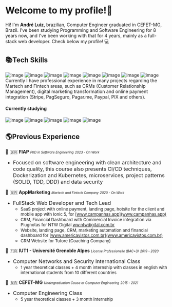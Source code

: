 # Welcome to my profile!👋

Hi! I'm **André Luiz**, brazilian, Computer Engineer graduated in CEFET-MG, Brazil. I've been studying Programming and Software Engineering for 8 years now, and I've been working with that for 4 years, mainly as a full-stack web developer. Check below my profile! 💻



## 📚Tech Skills 

![image](https://img.shields.io/badge/-HTML5-orange?logo=HTML5&style=for-the-badge&logoColor=white)&nbsp;![image](https://img.shields.io/badge/-CSS3-blue?logo=CSS3&style=for-the-badge)&nbsp;![image](https://img.shields.io/badge/-PHP7-blueviolet?logo=PHP&style=for-the-badge&logoColor=white)&nbsp;![image](https://img.shields.io/badge/-Javascript-yellow?logo=JAVASCRIPT&style=for-the-badge&logoColor=white)&nbsp;![image](https://img.shields.io/badge/-MySQL-blue?logo=MySQL&style=for-the-badge&logoColor=white)&nbsp;![image](https://img.shields.io/badge/-LARAVEL-darkred?logo=LARAVEL&style=for-the-badge&logoColor=white)&nbsp;![image](https://img.shields.io/badge/-CodeIgniter-black?logo=CODEIGNITER&style=for-the-badge&logoColor=red)&nbsp;![image](https://img.shields.io/badge/-Ionic_5-white?logo=IONIC&style=for-the-badge)
Currently I have professional experience in many projects regarding the Martech and Fintech areas, such as CRMs (Customer Relationship Management), digital marketing transformation and online payment integration (Stripe, PagSeguro, Pagar.me, Paypal, PIX and others).

#### Currently studying

![image](https://img.shields.io/badge/-Node_JS-darkgreen?logo=Node.js&style=for-the-badge&logoColor=white)&nbsp;![image](https://img.shields.io/badge/-React_Native-blue?logo=REACT&style=for-the-badge&logoColor=white)&nbsp;![image](https://img.shields.io/badge/-React-black?logo=REACT&style=for-the-badge)&nbsp;![image](https://img.shields.io/badge/-Mongo_DB-success?logo=MongoDB&style=for-the-badge&logoColor=white)&nbsp;![image](https://img.shields.io/badge/-Figma-pink?logo=Figma&style=for-the-badge&logoColor=black)

## 🌎Previous Experience

📌 🇧🇷 **FIAP** 
<font size="1">*PhD in Software Engineering*</font>
<font size="1">*2023 - On Work*</font>
 * <font size="3">  Focused on software engineering with clean architecture and code quality, this course also presents CI/CD techniques, Dockerization and Kubernetes, microservices, project patterns (SOLID, TDD, DDD) and data security </font>

📌 🇧🇷 **AppMarketing** 
<font size="1">*Martech and Fintech Company*</font>
<font size="1">*2020 - On Work*</font>
 * <font size="3">  FullStack Web Developer and Tech Lead</font>
	*  <font size="2"> SaaS project with online payment, landing page, hotsite for the client and mobile app with Ionic 5, for [www.campanhas.app](www.campanhas.app) </font>
	*   <font size="2" > CRM, Financial Dashboard with Commercial Invoice integration via Plugnotas for NTW Digital [ww.ntwdigital.com.br](www.ntwdigital.com.br) </font>
	* <font size="2"> Website, landing page, CRM, marketing automation and financial dashboard for [www.americavistos.com.br](www.americavistos.com.br) </font>
	*  <font size="2" > CRM Website for Tutore (Coaching Company) </font>

📌 🇫🇷 **IUT1 - Université Grenoble Alpes** 
<font size="1">*License Professionelle (BAC+3)*</font>
<font size="1">*2019 - 2020*</font>
 * <font size="3"> Computer Networks and Security International Class</font>
	*  <font size="2"> 1 year theoretical classes + 4 month internship with classes in english with international students from 10 different countries </font>
	
📌 🇧🇷 **CEFET-MG** 
<font size="1">*Undergraduation Couse at Computer Engineering*</font>
<font size="1">*2015 - 2021*</font>
 * <font size="3"> Computer Engineering Class</font>
	*  <font size="2"> 5 year theoretical classes + 3 month internship </font>

